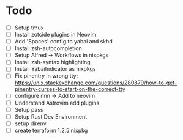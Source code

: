 # Todo

- [ ] Setup tmux
- [ ] Install zotcide plugins in Neovim
- [ ] Add 'Spaces' config to yabai and skhd
- [ ] Install zsh-autocompletion
- [ ] Setup Alfred -> Workflows in nixpkgs
- [ ] Install zsh-syntax highlighting
- [ ] Install YabaiIndicator as nixpkgs
- [ ] Fix pinentry in wrong tty: https://unix.stackexchange.com/questions/280879/how-to-get-pinentry-curses-to-start-on-the-correct-tty
- [ ] configure nnn -> Add to neovim
- [ ] Understand Astrovim add plugins
- [ ] Setup pass
- [ ] Setup Rust Dev Environment
- [ ] setup direnv
- [ ] create terraform 1.2.5 nixpkg
